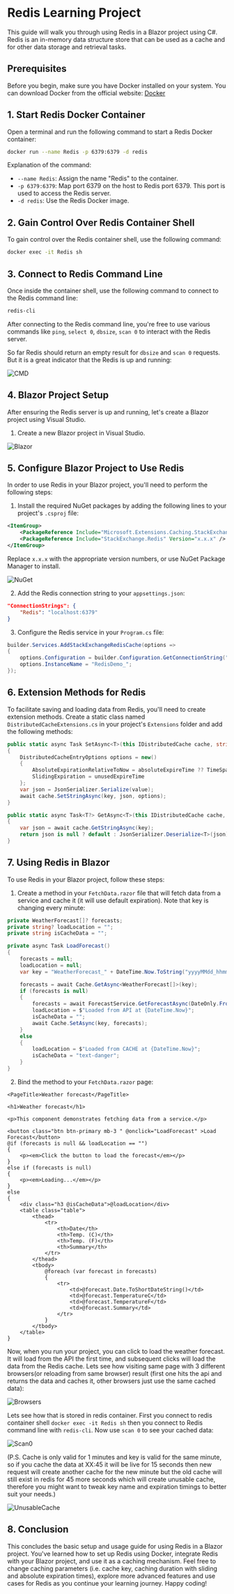 # Redis Learning Project

This guide will walk you through using Redis in a Blazor project using C#. Redis is an in-memory data structure store that can be used as a cache and for other data storage and retrieval tasks.

## Prerequisites

Before you begin, make sure you have Docker installed on your system. You can download Docker from the official website: [Docker](https://www.docker.com/)

## 1. Start Redis Docker Container

Open a terminal and run the following command to start a Redis Docker container:

```bash
docker run --name Redis -p 6379:6379 -d redis
```

Explanation of the command:

- `--name Redis`: Assign the name "Redis" to the container.
- `-p 6379:6379`: Map port 6379 on the host to Redis port 6379. This port is used to access the Redis server.
- `-d redis`: Use the Redis Docker image.

## 2. Gain Control Over Redis Container Shell

To gain control over the Redis container shell, use the following command:

```bash
docker exec -it Redis sh
```

## 3. Connect to Redis Command Line

Once inside the container shell, use the following command to connect to the Redis command line:

```bash
redis-cli
```

After connecting to the Redis command line, you're free to use various commands like `ping`, `select 0`, `dbsize`, `scan 0` to interact with the Redis server.

So far Redis should return an empty result for `dbsize` and `scan 0` requests. But it is a great indicator that the Redis is up and running:

![CMD](https://github.com/HordeBies/Redis-Learning/assets/73644073/f6c81d9d-6808-41f5-a932-9b4c5decd2df)

## 4. Blazor Project Setup

After ensuring the Redis server is up and running, let's create a Blazor project using Visual Studio.

1. Create a new Blazor project in Visual Studio.

![Blazor](https://github.com/HordeBies/Redis-Learning/assets/73644073/8dc8c980-3eeb-491d-8d17-d5d62811d23e)

## 5. Configure Blazor Project to Use Redis

In order to use Redis in your Blazor project, you'll need to perform the following steps:

1. Install the required NuGet packages by adding the following lines to your project's `.csproj` file:
```xml
<ItemGroup>
    <PackageReference Include="Microsoft.Extensions.Caching.StackExchangeRedis" Version="x.x.x" />
    <PackageReference Include="StackExchange.Redis" Version="x.x.x" />
</ItemGroup>
```
Replace `x.x.x` with the appropriate version numbers, or use NuGet Package Manager to install.

![NuGet](https://github.com/HordeBies/Redis-Learning/assets/73644073/8ce06f37-39a1-444c-8e04-40895dc82d6c)

2. Add the Redis connection string to your `appsettings.json`:
```json
"ConnectionStrings": {
    "Redis": "localhost:6379"
}
```

3. Configure the Redis service in your `Program.cs` file:
```csharp
builder.Services.AddStackExchangeRedisCache(options =>
{
    options.Configuration = builder.Configuration.GetConnectionString("Redis");
    options.InstanceName = "RedisDemo_";
});
```

## 6. Extension Methods for Redis

To facilitate saving and loading data from Redis, you'll need to create extension methods. Create a static class named `DistributedCacheExtensions.cs` in your project's `Extensions` folder and add the following methods:

```csharp
public static async Task SetAsync<T>(this IDistributedCache cache, string key, T value, TimeSpan? absoluteExpireTime = null, TimeSpan? unusedExpireTime = null)
{
    DistributedCacheEntryOptions options = new()
    {
        AbsoluteExpirationRelativeToNow = absoluteExpireTime ?? TimeSpan.FromSeconds(60),
        SlidingExpiration = unusedExpireTime
    };
    var json = JsonSerializer.Serialize(value);
    await cache.SetStringAsync(key, json, options);
}

public static async Task<T?> GetAsync<T>(this IDistributedCache cache, string key)
{
    var json = await cache.GetStringAsync(key);
    return json is null ? default : JsonSerializer.Deserialize<T>(json);
}
```

## 7. Using Redis in Blazor

To use Redis in your Blazor project, follow these steps:

1. Create a method in your `FetchData.razor` file that will fetch data from a service and cache it (it will use default expiration). Note that key is changing every minute:
```csharp
private WeatherForecast[]? forecasts;
private string? loadLocation = "";
private string isCacheData = "";

private async Task LoadForecast()
{
    forecasts = null;
    loadLocation = null;
    var key = "WeatherForecast_" + DateTime.Now.ToString("yyyyMMdd_hhmm");

    forecasts = await Cache.GetAsync<WeatherForecast[]>(key);
    if (forecasts is null)
    {
        forecasts = await ForecastService.GetForecastAsync(DateOnly.FromDateTime(DateTime.Now));
        loadLocation = $"Loaded from API at {DateTime.Now}";
        isCacheData = "";
        await Cache.SetAsync(key, forecasts);
    }
    else
    {
        loadLocation = $"Loaded from CACHE at {DateTime.Now}";
        isCacheData = "text-danger";
    }
}
```

2. Bind the method to your `FetchData.razor` page:
```razor
<PageTitle>Weather forecast</PageTitle>

<h1>Weather forecast</h1>

<p>This component demonstrates fetching data from a service.</p>

<button class="btn btn-primary mb-3 " @onclick="LoadForecast" >Load Forecast</button>
@if (forecasts is null && loadLocation == "")
{
    <p><em>Click the button to load the forecast</em></p>
}
else if (forecasts is null)
{
    <p><em>Loading...</em></p>
}
else
{
    <div class="h3 @isCacheData">@loadLocation</div>
    <table class="table">
        <thead>
            <tr>
                <th>Date</th>
                <th>Temp. (C)</th>
                <th>Temp. (F)</th>
                <th>Summary</th>
            </tr>
        </thead>
        <tbody>
            @foreach (var forecast in forecasts)
            {
                <tr>
                    <td>@forecast.Date.ToShortDateString()</td>
                    <td>@forecast.TemperatureC</td>
                    <td>@forecast.TemperatureF</td>
                    <td>@forecast.Summary</td>
                </tr>
            }
        </tbody>
    </table>
}
```

Now, when you run your project, you can click to load the weather forecast. It will load from the API the first time, and subsequent clicks will load the data from the Redis cache. 
Lets see how visiting same page with 3 different browsers(or reloading from same browser) result (first one hits the api and returns the data and caches it, other browsers just use the same cached data): 

![Browsers](https://github.com/HordeBies/Redis-Learning/assets/73644073/4da9a148-a470-4943-a08b-22f8dfb81a11)

Lets see how that is stored in redis container. First you connect to redis container shell `docker exec -it Redis sh` then you connect to Redis command line with `redis-cli`. Now use `scan 0` to see your cached data:

![Scan0](https://github.com/HordeBies/Redis-Learning/assets/73644073/aa06e6eb-ff91-4198-910a-f6953db5fe83)

(P.S. Cache is only valid for 1 minutes and key is valid for the same minute, so if you cache the data at XX:45 it will be live for 15 seconds then new request will create another cache for the new minute but the old cache will still exist in redis for 45 more seconds which will create unusable cache, therefore you might want to tweak key name and expiration timings to better suit your needs.)

![UnusableCache](https://github.com/HordeBies/Redis-Learning/assets/73644073/d1bf4a37-1a2f-4d4d-a172-676c5c87e691)

## 8. Conclusion
This concludes the basic setup and usage guide for using Redis in a Blazor project. You've learned how to set up Redis using Docker, integrate Redis with your Blazor project, and use it as a caching mechanism. Feel free to change caching parameters (i.e. cache key, caching duration with sliding and absolute expiration times), explore more advanced features and use cases for Redis as you continue your learning journey. Happy coding!
